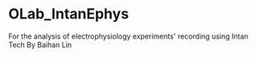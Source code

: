 # OLab_IntanEphys

For the analysis of electrophysiology experiments' recording using Intan Tech
By Baihan Lin
